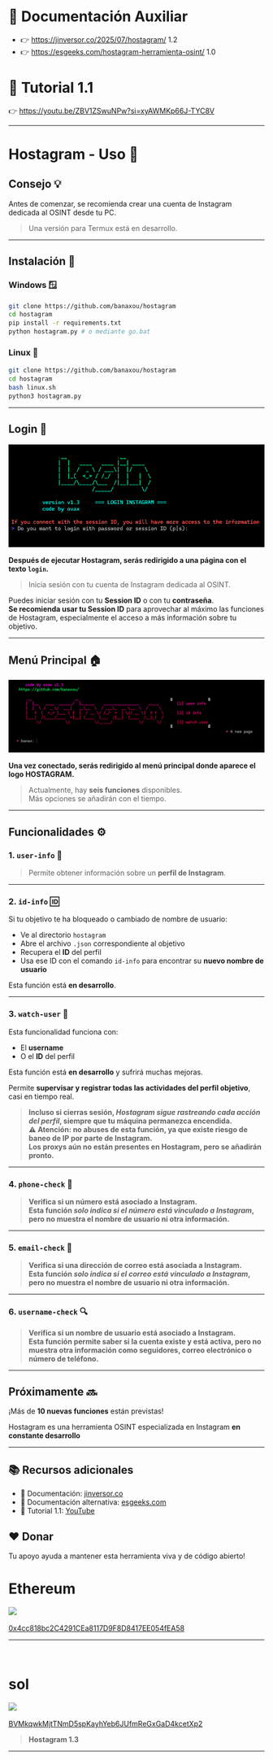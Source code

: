 # 📖 Documentación Auxiliar  
- 👉 https://jinversor.co/2025/07/hostagram/  1.2
- 👉 https://esgeeks.com/hostagram-herramienta-osint/  1.0

# 🎥 Tutorial 1.1  
👉 https://youtu.be/ZBV1ZSwuNPw?si=xyAWMKp66J-TYC8V  

---

# Hostagram - Uso 🚀

## Consejo 💡

Antes de comenzar, se recomienda crear una cuenta de Instagram dedicada al OSINT desde tu PC.  

> Una versión para Termux está en desarrollo.

---

## Instalación 🔧

### Windows 🪟

```bash
git clone https://github.com/banaxou/hostagram
cd hostagram
pip install -r requirements.txt
python hostagram.py # o mediante go.bat
```

### Linux 🐧

```bash
git clone https://github.com/banaxou/hostagram
cd hostagram
bash linux.sh
python3 hostagram.py
```

---

## Login 🔑
![login](https://github.com/banaxou/hostagram/blob/main/img/login1.3.png)

**Después de ejecutar Hostagram, serás redirigido a una página con el texto `login`.**  

> Inicia sesión con tu cuenta de Instagram dedicada al OSINT.  

Puedes iniciar sesión con tu **Session ID** o con tu **contraseña**.  
**Se recomienda usar tu Session ID** para aprovechar al máximo las funciones de Hostagram, especialmente el acceso a más información sobre tu objetivo.

---

## Menú Principal 🏠
![menu](https://github.com/banaxou/hostagram/blob/main/img/hostagram1.3.png)

**Una vez conectado, serás redirigido al menú principal donde aparece el logo __HOSTAGRAM__.**  

> Actualmente, hay **seis funciones** disponibles.  
Más opciones se añadirán con el tiempo.

---

## Funcionalidades ⚙️

### 1. `user-info` 👤

> Permite obtener información sobre un **perfil de Instagram**.

---

### 2. `id-info` 🆔

Si tu objetivo te ha bloqueado o cambiado de nombre de usuario:

* Ve al directorio `hostagram`
* Abre el archivo `.json` correspondiente al objetivo
* Recupera el **ID** del perfil
* Usa ese ID con el comando `id-info` para encontrar su **nuevo nombre de usuario**

Esta función está **en desarrollo**.

---

### 3. `watch-user` 👀

Esta funcionalidad funciona con:

* El **username**
* O el **ID** del perfil  

Esta función está **en desarrollo** y sufrirá muchas mejoras.  

Permite **supervisar y registrar todas las actividades del perfil objetivo**, casi en tiempo real.  

> **Incluso si cierras sesión, *Hostagram sigue rastreando cada acción del perfil*, siempre que tu máquina permanezca encendida.  
⚠️ Atención: no abuses de esta función, ya que existe riesgo de baneo de IP por parte de Instagram.  
Los proxys aún no están presentes en Hostagram, pero se añadirán pronto.**

---

### 4. `phone-check` 📱

> **Verifica si un número está asociado a Instagram.  
Esta función *solo indica si el número está vinculado a Instagram*, pero no muestra el nombre de usuario ni otra información.**

---

### 5. `email-check` 📧

> **Verifica si una dirección de correo está asociada a Instagram.  
Esta función *solo indica si el correo está vinculado a Instagram*, pero no muestra el nombre de usuario ni otra información.**

---

### 6. `username-check` 🔍

> **Verifica si un nombre de usuario está asociado a Instagram.  
Esta función permite saber si la cuenta existe y está activa, pero no muestra otra información como seguidores, correo electrónico o número de teléfono.**

---

## Próximamente 🔜

¡Más de **10 nuevas funciones** están previstas!  

Hostagram es una herramienta OSINT especializada en Instagram **en constante desarrollo**

---

## 📚 Recursos adicionales  

- 📖 Documentación: [jinversor.co](https://jinversor.co/2025/07/hostagram/)  
- 📖 Documentación alternativa: [esgeeks.com](https://esgeeks.com/hostagram-herramienta-osint/)  
- 🎥 Tutorial 1.1: [YouTube](https://youtu.be/ZBV1ZSwuNPw?si=xyAWMKp66J-TYC8V)  
  

## ❤️ Donar

Tu apoyo ayuda a mantener esta herramienta viva y de código abierto!


<h1>Ethereum</h1>
<img src="https://upload.wikimedia.org/wikipedia/commons/0/05/Ethereum_logo_2014.svg" width="20">  

[0x4cc818bc2C4291CEa8117D9F8D8417EE054fEA58](https://etherscan.io/address/0x4cc818bc2C4291CEa8117D9F8D8417EE054fEA58)

---
‎<h1>sol</h1>
<img src="https://raw.githubusercontent.com/trustwallet/assets/master/blockchains/solana/info/logo.png" width="20">

[BVMkqwkMjtTNmD5spKayhYeb6JUfmReGxGaD4kcetXp2](https://solscan.io/account/BVMkqwkMjtTNmD5spKayhYeb6JUfmReGxGaD4kcetXp2)

> **Hostagram 1.3**
---
